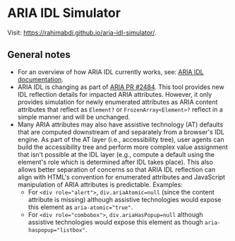 # ARIA IDL Simulator

Visit: https://rahimabdi.github.io/aria-idl-simulator/.

## General notes

- For an overview of how ARIA IDL currently works, see: [ARIA IDL documentation](https://github.com/w3c/aria/blob/main/documentation/aria-idl.md).
- ARIA IDL is changing as part of [ARIA PR #2484](https://github.com/w3c/aria/pull/2484). This tool provides new IDL reflection details for impacted ARIA attributes. However, it only provides simulation for newly enumerated attributes as ARIA content attributes that reflect as `Element?` or `FrozenArray<Element>?` reflect in a simple manner and will be unchanged.
- Many ARIA attributes may also have assistive technology (AT) defaults that are computed downstream of and separately from a browser's IDL engine. As part of the AT layer (i.e., accessibility tree), user agents can build the accessibility tree and perform more complex value assignment that isn't possible at the IDL layer (e.g., compute a default using the element's role which is determined after IDL takes place). This also allows better separation of concerns so that ARIA IDL reflection can align with HTML's convention for enumerated attributes and JavaScript manipulation of ARIA attributes is predictable. Examples:
    - For `<div role="alert">`, `div.ariaAtomic=null` (since the content attribute is missing) although assistive technologies would expose this element as `aria-atomic="true"`.
    - For `<div role="combobox">`, `div.ariaHasPopup=null` although assistive technologies would expose this element as though `aria-haspopup="listbox"`.